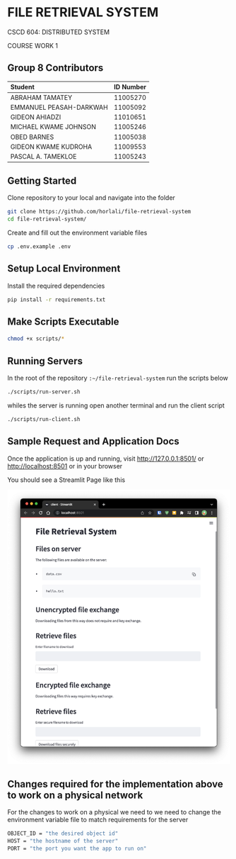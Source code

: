# FILE RETRIEVAL SYSTEM

CSCD 604: DISTRIBUTED SYSTEM

COURSE WORK 1

## Group 8 Contributors

| Student                 | ID Number                 |
| :---------------------- | :------------------------ |
| ABRAHAM TAMATEY         | 11005270                  |
| EMMANUEL PEASAH-DARKWAH | 11005092                  |
| GIDEON AHIADZI          | 11010651                  |
| MICHAEL KWAME JOHNSON   | 11005246                  |
| OBED BARNES             | 11005038                  |
| GIDEON KWAME KUDROHA    | 11009553                  |
| PASCAL A. TAMEKLOE      | 11005243                  |

## Getting Started

Clone repository to your local and navigate into the folder

```bash
git clone https://github.com/horlali/file-retrieval-system
cd file-retrieval-system/
```

Create  and fill out the environment variable files

```bash
cp .env.example .env
```

## Setup Local Environment

Install the required dependencies

```bash
pip install -r requirements.txt
```

## Make Scripts Executable

```bash
chmod +x scripts/*
```

## Running Servers

In the root of the repository `:~/file-retrieval-system` run the scripts below

```bash
./scripts/run-server.sh
```

whiles the server is running open another terminal and run the client script

```bash
./scripts/run-client.sh
```

## Sample Request and Application Docs

Once the application is up and running, visit <http://127.0.0.1:8501/> or <http://localhost:8501> or in your browser

You should see a Streamlit Page like this

![Alt text](files/screenshots/home.png)

## Changes required for the implementation above to work on a physical network

For the changes to work on a physical we need to we need to change the environment variable file to match requirements for the server

```bash
OBJECT_ID = "the desired object id"
HOST = "the hostname of the server"
PORT = "the port you want the app to run on"
```
